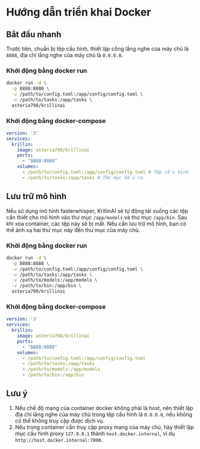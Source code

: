 # Hướng dẫn triển khai Docker

## Bắt đầu nhanh
Trước tiên, chuẩn bị tệp cấu hình, thiết lập cổng lắng nghe của máy chủ là `8888`, địa chỉ lắng nghe của máy chủ là `0.0.0.0`.

### Khởi động bằng docker run
```bash
docker run -d \
  -p 8888:8888 \
  -v /path/to/config.toml:/app/config/config.toml \
  -v /path/to/tasks:/app/tasks \
  asteria798/krillinai
```

### Khởi động bằng docker-compose
```yaml
version: '3'
services:
  krillin:
    image: asteria798/krillinai
    ports:
      - "8888:8888"
    volumes:
      - /path/to/config.toml:/app/config/config.toml # Tệp cấu hình
      - /path/to/tasks:/app/tasks # Thư mục đầu ra
```

## Lưu trữ mô hình
Nếu sử dụng mô hình fasterwhisper, KrillinAI sẽ tự động tải xuống các tệp cần thiết cho mô hình vào thư mục `/app/models` và thư mục `/app/bin`. Sau khi xóa container, các tệp này sẽ bị mất. Nếu cần lưu trữ mô hình, bạn có thể ánh xạ hai thư mục này đến thư mục của máy chủ.

### Khởi động bằng docker run
```bash
docker run -d \
  -p 8888:8888 \
  -v /path/to/config.toml:/app/config/config.toml \
  -v /path/to/tasks:/app/tasks \
  -v /path/to/models:/app/models \
  -v /path/to/bin:/app/bin \
  asteria798/krillinai
```

### Khởi động bằng docker-compose
```yaml
version: '3'
services:
  krillin:
    image: asteria798/krillinai
    ports:
      - "8888:8888"
    volumes:
      - /path/to/config.toml:/app/config/config.toml      
      - /path/to/tasks:/app/tasks
      - /path/to/models:/app/models
      - /path/to/bin:/app/bin
```

## Lưu ý
1. Nếu chế độ mạng của container docker không phải là host, nên thiết lập địa chỉ lắng nghe của máy chủ trong tệp cấu hình là `0.0.0.0`, nếu không có thể không truy cập được dịch vụ.
2. Nếu trong container cần truy cập proxy mạng của máy chủ, hãy thiết lập mục cấu hình proxy `127.0.0.1` thành `host.docker.internal`, ví dụ `http://host.docker.internal:7890`.